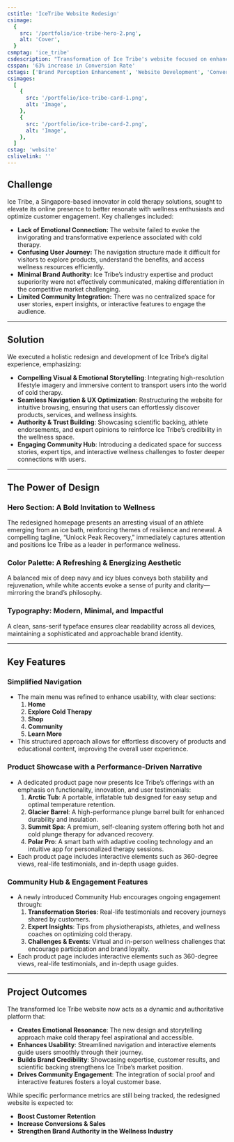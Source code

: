 ```yaml
---
cstitle: 'IceTribe Website Redesign'
csimage:
  {
    src: '/portfolio/ice-tribe-hero-2.png',
    alt: 'Cover',
  }
csmptag: 'ice_tribe'
csdescription: "Transformation of Ice Tribe's website focused on enhancing visual storytelling, strengthening brand perception, and clearly communicating product benefits, positioning it as a leader in cold therapy solutions."
csspan: '63% increase in Conversion Rate'
cstags: ['Brand Perception Enhancement', 'Website Development', 'Conversion Optimization']
csimages:
  [
    {
      src: '/portfolio/ice-tribe-card-1.png',
      alt: 'Image',
    },
    {
      src: '/portfolio/ice-tribe-card-2.png',
      alt: 'Image',
    },
  ]
cstag: 'website'
cslivelink: ''
---
```


## Challenge

Ice Tribe, a Singapore-based innovator in cold therapy solutions, sought to elevate its online presence to better resonate with wellness enthusiasts and optimize customer engagement. Key challenges included:

- **Lack of Emotional Connection:** The website failed to evoke the invigorating and transformative experience associated with cold therapy.
- **Confusing User Journey:** The navigation structure made it difficult for visitors to explore products, understand the benefits, and access wellness resources efficiently.
- **Minimal Brand Authority:** Ice Tribe’s industry expertise and product superiority were not effectively communicated, making differentiation in the competitive market challenging.
- **Limited Community Integration:** There was no centralized space for user stories, expert insights, or interactive features to engage the audience.
---

## Solution

We executed a holistic redesign and development of Ice Tribe’s digital experience, emphasizing:

- **Compelling Visual & Emotional Storytelling**: Integrating high-resolution lifestyle imagery and immersive content to transport users into the world of cold therapy.
- **Seamless Navigation & UX Optimization**: Restructuring the website for intuitive browsing, ensuring that users can effortlessly discover products, services, and wellness insights.
- **Authority & Trust Building**: Showcasing scientific backing, athlete endorsements, and expert opinions to reinforce Ice Tribe’s credibility in the wellness space.
- **Engaging Community Hub**: Introducing a dedicated space for success stories, expert tips, and interactive wellness challenges to foster deeper connections with users.
---

## The Power of Design

### Hero Section: A Bold Invitation to Wellness
  The redesigned homepage presents an arresting visual of an athlete emerging from an ice bath, reinforcing themes of resilience and renewal. A compelling tagline, “Unlock Peak Recovery,” immediately captures attention and positions Ice Tribe as a leader in performance wellness.
### Color Palette: A Refreshing & Energizing Aesthetic
  A balanced mix of deep navy and icy blues conveys both stability and rejuvenation, while white accents evoke a sense of purity and clarity—mirroring the brand’s philosophy.
### Typography: Modern, Minimal, and Impactful
  A clean, sans-serif typeface ensures clear readability across all devices, maintaining a sophisticated and approachable brand identity.

---

## Key Features

### Simplified Navigation
  - The main menu was refined to enhance usability, with clear sections:
    1. **Home**
    2. **Explore Cold Therapy**
    3. **Shop**
    4. **Community**
    5. **Learn More**
  - This structured approach allows for effortless discovery of products and educational content, improving the overall user experience.

### Product Showcase with a Performance-Driven Narrative
  - A dedicated product page now presents Ice Tribe’s offerings with an emphasis on functionality, innovation, and user testimonials:
    1. **Arctic Tub**: A portable, inflatable tub designed for easy setup and optimal temperature retention.
    2. **Glacier Barrel**: A high-performance plunge barrel built for enhanced durability and insulation.
    3. **Summit Spa**: A premium, self-cleaning system offering both hot and cold plunge therapy for advanced recovery.
    4. **Polar Pro**: A smart bath with adaptive cooling technology and an intuitive app for personalized therapy sessions.
  - Each product page includes interactive elements such as 360-degree views, real-life testimonials, and in-depth usage guides.

### Community Hub & Engagement Features
  - A newly introduced Community Hub encourages ongoing engagement through:
    1. **Transformation Stories**: Real-life testimonials and recovery journeys shared by customers.
    2. **Expert Insights**: Tips from physiotherapists, athletes, and wellness coaches on optimizing cold therapy.
    3. **Challenges & Events**: Virtual and in-person wellness challenges that encourage participation and brand loyalty.
  - Each product page includes interactive elements such as 360-degree views, real-life testimonials, and in-depth usage guides.
---
  
## Project Outcomes
The transformed Ice Tribe website now acts as a dynamic and authoritative platform that:
- **Creates Emotional Resonance**: The new design and storytelling approach make cold therapy feel aspirational and accessible.
- **Enhances Usability**: Streamlined navigation and interactive elements guide users smoothly through their journey.
- **Builds Brand Credibility**: Showcasing expertise, customer results, and scientific backing strengthens Ice Tribe’s market position.
- **Drives Community Engagement**: The integration of social proof and interactive features fosters a loyal customer base.

While specific performance metrics are still being tracked, the redesigned website is expected to:
- **Boost Customer Retention**
- **Increase Conversions & Sales**
- **Strengthen Brand Authority in the Wellness Industry**

